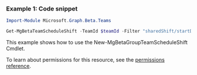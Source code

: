 ### Example 1: Code snippet

```powershell
Import-Module Microsoft.Graph.Beta.Teams

Get-MgBetaTeamScheduleShift -TeamId $teamId -Filter "sharedShift/startDateTime ge 2019-03-11T00:00:00.000Z and sharedShift/endDateTime le 2019-03-18T00:00:00.000Z and draftShift/startDateTime ge 2019-03-11T00:00:00.000Z and draftShift/endDateTime le 2019-03-18T00:00:00.000Z"
```
This example shows how to use the New-MgBetaGroupTeamScheduleShift Cmdlet.

To learn about permissions for this resource, see the [permissions reference](/graph/permissions-reference).

